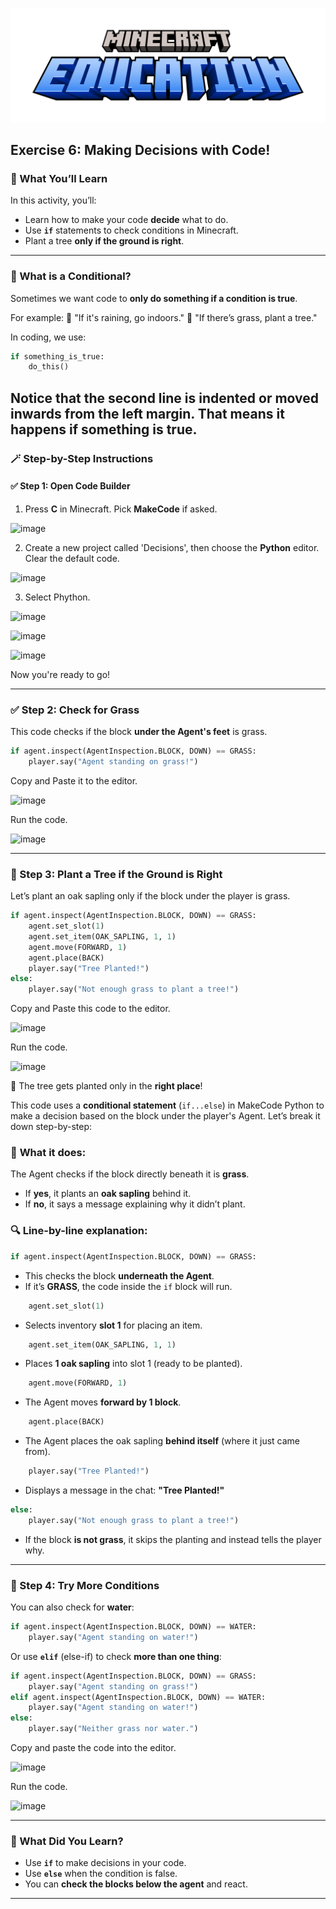 ![Minecraft Education Logo](images/education-minecraft-logo.png)

## Exercise 6: Making Decisions with Code!

### 🎯 What You’ll Learn

In this activity, you’ll:

* Learn how to make your code **decide** what to do.
* Use **`if`** statements to check conditions in Minecraft.
* Plant a tree **only if the ground is right**.

---

### 🤔 What is a Conditional?

Sometimes we want code to **only do something if a condition is true**.

For example:
💬 "If it's raining, go indoors."
💬 "If there’s grass, plant a tree."

In coding, we use:

```python
if something_is_true:
    do_this()
```
Notice that the second line is **indented** or moved inwards from the left margin. That means it happens if something is true. 
---

### 🪄 Step-by-Step Instructions

#### ✅ Step 1: Open Code Builder

1. Press **C** in Minecraft. Pick **MakeCode** if asked.

![image](https://github.com/user-attachments/assets/87b32f4f-a425-46b9-921e-bb6501344d10)

2. Create a new project called 'Decisions', then choose the **Python** editor. Clear the default code.

![image](https://github.com/user-attachments/assets/f45ba8e8-20e4-4f7c-a5ad-a49d679155d0)

3. Select Phython.

<img width="410" alt="image" src="https://github.com/user-attachments/assets/18fd0152-6387-47d5-9647-889cca4644e6" />

![image](https://github.com/user-attachments/assets/0064d882-cf4e-4d45-ac5b-ce5888b35395)

![image](https://github.com/user-attachments/assets/340958e3-25e8-470d-a896-0b34a763aacb)

Now you're ready to go!

---

### ✅ Step 2: Check for Grass

This code checks if the block **under the Agent's feet** is grass.

```python
if agent.inspect(AgentInspection.BLOCK, DOWN) == GRASS:
    player.say("Agent standing on grass!")
```
Copy and Paste it to the editor.

![image](https://github.com/user-attachments/assets/8288f277-9d97-4fd7-a89e-1356917cef26)

Run the code.

![image](https://github.com/user-attachments/assets/33611d43-3665-40af-8c63-c3487d735057)

---

### 🌱 Step 3: Plant a Tree if the Ground is Right

Let’s plant an oak sapling only if the block under the player is grass.

```python
if agent.inspect(AgentInspection.BLOCK, DOWN) == GRASS:
    agent.set_slot(1)
    agent.set_item(OAK_SAPLING, 1, 1)
    agent.move(FORWARD, 1)
    agent.place(BACK)
    player.say("Tree Planted!")
else:
    player.say("Not enough grass to plant a tree!")

```
Copy and Paste this code to the editor.

![image](https://github.com/user-attachments/assets/0a62faab-c3a9-4fbe-b996-ea0a88ed9351)

Run the code.

![image](https://github.com/user-attachments/assets/8bb56c49-3f16-4063-abae-ed71b9a72193)

🌳 The tree gets planted only in the **right place**!

This code uses a **conditional statement** (`if...else`) in MakeCode Python to make a decision based on the block under the player's Agent. Let’s break it down step-by-step:

### 🌱 **What it does:**

The Agent checks if the block directly beneath it is **grass**.

* If **yes**, it plants an **oak sapling** behind it.
* If **no**, it says a message explaining why it didn’t plant.

### 🔍 **Line-by-line explanation:**

```python
if agent.inspect(AgentInspection.BLOCK, DOWN) == GRASS:
```

* This checks the block **underneath the Agent**.
* If it’s **GRASS**, the code inside the `if` block will run.

```python
    agent.set_slot(1)
```

* Selects inventory **slot 1** for placing an item.

```python
    agent.set_item(OAK_SAPLING, 1, 1)
```

* Places **1 oak sapling** into slot 1 (ready to be planted).

```python
    agent.move(FORWARD, 1)
```

* The Agent moves **forward by 1 block**.

```python
    agent.place(BACK)
```

* The Agent places the oak sapling **behind itself** (where it just came from).

```python
    player.say("Tree Planted!")
```

* Displays a message in the chat: **"Tree Planted!"**

```python
else:
    player.say("Not enough grass to plant a tree!")
```

* If the block **is not grass**, it skips the planting and instead tells the player why.

---

### 🔁 Step 4: Try More Conditions

You can also check for **water**:

```python
if agent.inspect(AgentInspection.BLOCK, DOWN) == WATER:
    player.say("Agent standing on water!")
```

Or use **`elif`** (else-if) to check **more than one thing**:

```python
if agent.inspect(AgentInspection.BLOCK, DOWN) == GRASS:
    player.say("Agent standing on grass!")
elif agent.inspect(AgentInspection.BLOCK, DOWN) == WATER:
    player.say("Agent standing on water!")
else:
    player.say("Neither grass nor water.")
```
Copy and paste the code into the editor.

![image](https://github.com/user-attachments/assets/581dd490-f522-4a39-b011-98d635f0a5c4)

Run the code.

![image](https://github.com/user-attachments/assets/ee86d4a5-17b4-4742-b504-a098c33d4b8a)

---

### 🧠 What Did You Learn?

* Use **`if`** to make decisions in your code.
* Use **`else`** when the condition is false.
* You can **check the blocks below the agent** and react.

---
